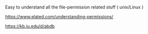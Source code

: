

Easy to understand all the file-permission related stuff ( unix/Linux )

https://www.elated.com/understanding-permissions/

https://kb.iu.edu/d/abdb


